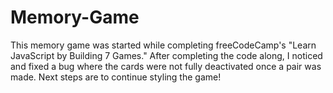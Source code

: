 # Memory-Game

This memory game was started while completing freeCodeCamp's "Learn JavaScript by Building 7 Games."
After completing the code along, I noticed and fixed a bug where the cards were not fully deactivated once a pair was made.
Next steps are to continue styling the game! 
